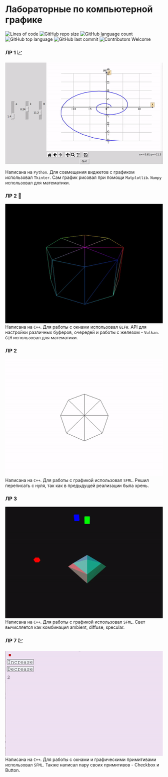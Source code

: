 # Лабораторные по компьютерной графике
![Lines of code](https://img.shields.io/tokei/lines/github/devepodete/kg_labs)
![GitHub repo size](https://img.shields.io/github/repo-size/devepodete/kg_labs)
![GitHub language count](https://img.shields.io/github/languages/count/devepodete/kg_labs)
![GitHub top language](https://img.shields.io/github/languages/top/devepodete/kg_labs?color=green)
![GitHub last commit](https://img.shields.io/github/last-commit/devepodete/kg_labs?color=yellow)
![Contributors Welcome](https://img.shields.io/badge/contributors-welcome-brightgreen)

### ЛР 1 :chart_with_upwards_trend:
![Gif Demo](https://github.com/devepodete/kg_labs/blob/main/lab1/gif/demonstrate.gif)

Написана на ```Python```. Для совмещения виджетов с графиком использовал ```Tkinter```. Сам график рисовал при помощи ```Matplotlib```. ```Numpy``` использовал для математики.


### ЛР 2 :volcano:
![Gif Demo](https://github.com/devepodete/kg_labs/blob/main/lab2/gif/demonstrate.gif)
Написана на ```C++```. Для работы с окнами использовал ```GLFW```. API для настройки различных буферов, очередей и работы с железом - ```Vulkan```. ```GLM``` использовал для математики.


### ЛР 2
![Gif Demo](https://github.com/devepodete/kg_labs/blob/main/lab2v2/demo.gif)
Написана на ```C++```. Для работы с графикой использовал ```SFML```. Решил переписать с нуля, так как в предыдущей реализации была хрень.


### ЛР 3
![Gif Demo](https://github.com/devepodete/kg_labs/blob/main/lab3/demo.gif)
Написана на ```C++```. Для работы с графикой использовал ```SFML```. Свет вычисляется как комбинация ambient, diffuse, specular.

### ЛР 7 :chart:
![Gif Demo](https://github.com/devepodete/kg_labs/blob/main/lab7/gif/demonstrate.gif)
Написана на ```C++```. Для работы с окнами и графическими примитивами использовал ```SFML```. Также написал пару своих примитивов - Checkbox и Button.
